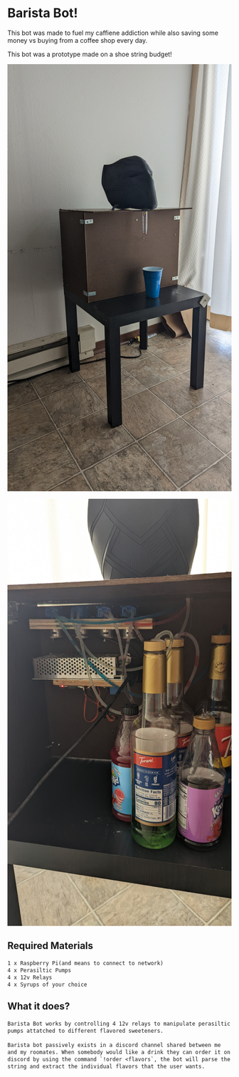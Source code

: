 # Barista Bot!

This bot was made to fuel my caffiene addiction while also saving some money vs buying from a coffee shop every day. 

This bot was a prototype made on a shoe string budget!

<p align="center">
<img width = "540" height = "960" src = "/pictures/machineFront.jpg">
</p>

<p align="center">
<img width = "540" height = "960" src = "/pictures/machineInternal.jpg">
</p>

## Required Materials

	1 x Raspberry Pi(and means to connect to network)
	4 x Perasiltic Pumps
	4 x 12v Relays
	4 x Syrups of your choice

## What it does?

	Barista Bot works by controlling 4 12v relays to manipulate perasiltic pumps attatched to different flavored sweeteners. 
	
	Barista bot passively exists in a discord channel shared between me and my roomates. When somebody would like a drink they can order it on discord by using the command `!order <flavors`, the bot will parse the string and extract the individual flavors that the user wants.
	

